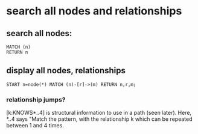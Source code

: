 

# search all nodes and relationships



## search all nodes:

```cypher
MATCH (n)
RETURN n
```


## display all nodes, relationships


```cypher
START n=node(*) MATCH (n)-[r]->(m) RETURN n,r,m;
```




### relationship jumps? 
[k:KNOWS*..4] is structural information to use in a path (seen later). Here, \*..4 says "Match the pattern, with the relationship k which can be repeated between 1 and 4 times.


